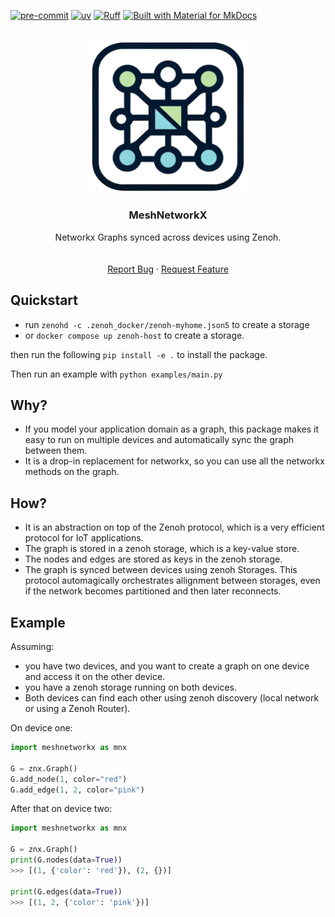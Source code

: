 <a name="readme-top"></a>
[![pre-commit](https://img.shields.io/badge/pre--commit-enabled-brightgreen?logo=pre-commit)](https://pre-commit.com/)
[![uv](https://img.shields.io/endpoint?url=https://raw.githubusercontent.com/astral-sh/uv/main/assets/badge/v0.json)](https://github.com/astral-sh/uv)
[![Ruff](https://img.shields.io/endpoint?url=https://raw.githubusercontent.com/astral-sh/ruff/main/assets/badge/v2.json)](https://github.com/astral-sh/ruff)
[![Built with Material for MkDocs](https://img.shields.io/badge/Material_for_MkDocs-526CFE?style=for-the-badge&logo=MaterialForMkDocs&logoColor=white)](https://squidfunk.github.io/mkdocs-material/)

<!-- PROJECT LOGO -->

<br />
<div align="center">
    <div align="center">
    <img src="./docs/assets/logo_no_bg.png" alt="alt text" width="250" height="whatever">
    </div>
  <h3 align="center">MeshNetworkX</h3>

  <p align="center">
    Networkx Graphs synced across devices using Zenoh.
    <br />
    <!-- <a href="https://h0uter.github.io/humid"><strong>Explore the docs »</strong></a> -->
    <br />
    <br />
    <a href="https://github.com/h0uter/meshnetworkx/issues/new?labels=bug&title=New+bug+report">Report Bug</a>
    ·
    <a href="https://github.com/h0uter/meshnetworkx/issues/new?labels=enhancement&title=New+feature+request">Request Feature</a>
  </p>
</div>

## Quickstart

- run  `zenohd -c .zenoh_docker/zenoh-myhome.json5` to create a storage
- or `docker compose up zenoh-host` to create a storage.

then run the following `pip install -e .` to install the package.

Then run an example with `python examples/main.py`

## Why?

- If you model your application domain as a graph, this package makes it easy to run on multiple devices and automatically sync the graph between them.
- It is a drop-in replacement for networkx, so you can use all the networkx methods on the graph.

## How?

- It is an abstraction on top of the Zenoh protocol, which is a very efficient protocol for IoT applications.
- The graph is stored in a zenoh storage, which is a key-value store.
- The nodes and edges are stored as keys in the zenoh storage.
- The graph is synced between devices using zenoh Storages. This protocol automagically orchestrates allignment between storages, even if the network becomes partitioned and then later reconnects.

## Example

Assuming:

- you have two devices, and you want to create a graph on one device and access it on the other device.
- you have a zenoh storage running on both devices.
- Both devices can find each other using zenoh discovery (local network or using a Zenoh Router).

On device one:

```python
import meshnetworkx as mnx

G = znx.Graph()
G.add_node(1, color="red")
G.add_edge(1, 2, color="pink")

```

After that on device two:

```python
import meshnetworkx as mnx

G = znx.Graph()
print(G.nodes(data=True))
>>> [(1, {'color': 'red'}), (2, {})]

print(G.edges(data=True))
>>> [(1, 2, {'color': 'pink'})]
```
